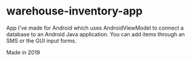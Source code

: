 # warehouse-inventory-app
App I've made for Android which uses AndroidViewModel to connect a database to an Android Java application. You can add items through an SMS or the GUI input forms. 




Made in 2019
